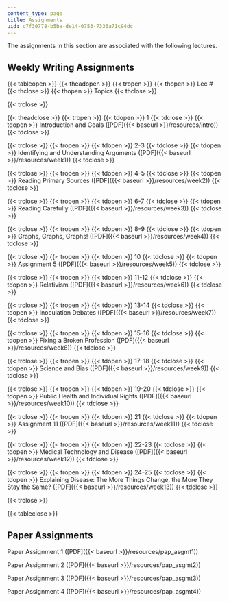 ```yaml
---
content_type: page
title: Assignments
uid: c7f30778-b5ba-de14-0753-7336a71c94dc
---
```


The assignments in this section are associated with the following lectures.

Weekly Writing Assignments
--------------------------

{{< tableopen >}}
{{< theadopen >}}
{{< tropen >}}
{{< thopen >}}
Lec #
{{< thclose >}}
{{< thopen >}}
Topics
{{< thclose >}}

{{< trclose >}}

{{< theadclose >}}
{{< tropen >}}
{{< tdopen >}}
1
{{< tdclose >}}
{{< tdopen >}}
Introduction and Goals ([PDF]({{< baseurl >}}/resources/intro))
{{< tdclose >}}

{{< trclose >}}
{{< tropen >}}
{{< tdopen >}}
2-3
{{< tdclose >}}
{{< tdopen >}}
Identifying and Understanding Arguments ([PDF]({{< baseurl >}}/resources/week1))
{{< tdclose >}}

{{< trclose >}}
{{< tropen >}}
{{< tdopen >}}
4-5
{{< tdclose >}}
{{< tdopen >}}
Reading Primary Sources ([PDF]({{< baseurl >}}/resources/week2))
{{< tdclose >}}

{{< trclose >}}
{{< tropen >}}
{{< tdopen >}}
6-7
{{< tdclose >}}
{{< tdopen >}}
Reading Carefully ([PDF]({{< baseurl >}}/resources/week3))
{{< tdclose >}}

{{< trclose >}}
{{< tropen >}}
{{< tdopen >}}
8-9
{{< tdclose >}}
{{< tdopen >}}
Graphs, Graphs, Graphs! ([PDF]({{< baseurl >}}/resources/week4))
{{< tdclose >}}

{{< trclose >}}
{{< tropen >}}
{{< tdopen >}}
10
{{< tdclose >}}
{{< tdopen >}}
Assignment 5 ([PDF]({{< baseurl >}}/resources/week5))
{{< tdclose >}}

{{< trclose >}}
{{< tropen >}}
{{< tdopen >}}
11-12
{{< tdclose >}}
{{< tdopen >}}
Relativism ([PDF]({{< baseurl >}}/resources/week6))
{{< tdclose >}}

{{< trclose >}}
{{< tropen >}}
{{< tdopen >}}
13-14
{{< tdclose >}}
{{< tdopen >}}
Inoculation Debates ([PDF]({{< baseurl >}}/resources/week7))
{{< tdclose >}}

{{< trclose >}}
{{< tropen >}}
{{< tdopen >}}
15-16
{{< tdclose >}}
{{< tdopen >}}
Fixing a Broken Profession ([PDF]({{< baseurl >}}/resources/week8))
{{< tdclose >}}

{{< trclose >}}
{{< tropen >}}
{{< tdopen >}}
17-18
{{< tdclose >}}
{{< tdopen >}}
Science and Bias ([PDF]({{< baseurl >}}/resources/week9))
{{< tdclose >}}

{{< trclose >}}
{{< tropen >}}
{{< tdopen >}}
19-20
{{< tdclose >}}
{{< tdopen >}}
Public Health and Individual Rights ([PDF]({{< baseurl >}}/resources/week10))
{{< tdclose >}}

{{< trclose >}}
{{< tropen >}}
{{< tdopen >}}
21
{{< tdclose >}}
{{< tdopen >}}
Assignment 11 ([PDF]({{< baseurl >}}/resources/week11))
{{< tdclose >}}

{{< trclose >}}
{{< tropen >}}
{{< tdopen >}}
22-23
{{< tdclose >}}
{{< tdopen >}}
Medical Technology and Disease ([PDF]({{< baseurl >}}/resources/week12))
{{< tdclose >}}

{{< trclose >}}
{{< tropen >}}
{{< tdopen >}}
24-25
{{< tdclose >}}
{{< tdopen >}}
Explaining Disease: The More Things Change, the More They Stay the Same? ([PDF]({{< baseurl >}}/resources/week13))
{{< tdclose >}}

{{< trclose >}}

{{< tableclose >}}

Paper Assignments
-----------------

Paper Assignment 1 ([PDF]({{< baseurl >}}/resources/pap_asgmt1))

Paper Assignment 2 ([PDF]({{< baseurl >}}/resources/pap_asgmt2))

Paper Assignment 3 ([PDF]({{< baseurl >}}/resources/pap_asgmt3))

Paper Assignment 4 ([PDF]({{< baseurl >}}/resources/pap_asgmt4))